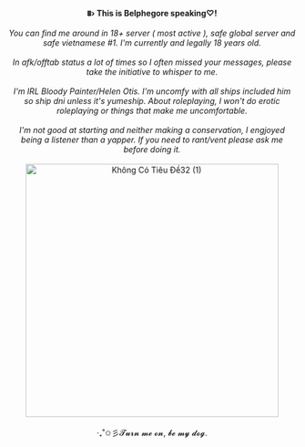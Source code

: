 <p align="center"><b> ⩩› This is Belphegore speaking♡!</b><br><br>
<i> You can find me around in 18+ server ( most active ), safe global server and safe vietnamese #1. I'm currently and legally 18 years old.</i><br><br>
<i> In afk/offtab status a lot of times so I often missed your messages, please take the initiative to whisper to me. </i><br><br>
<i> I'm IRL Bloody Painter/Helen Otis. I'm uncomfy with all ships included him so ship dni unless it's yumeship. About roleplaying, I won't do erotic roleplaying or things that make me uncomfortable.</i><br><br>
<i> I'm not good at starting and neither making a conservation, I engjoyed being a listener than a yapper. If you need to rant/vent please ask me before doing it. </i><br><br>
<img width="444" height="444" alt="Không Có Tiêu Đề32 (1)" src="https://github.com/user-attachments/assets/72c330b6-ce77-4957-a306-eb18d97123b1" /><br><br>
‧₊˚✩彡𝓣𝓾𝓻𝓷 𝓶𝓮 𝓸𝓷, 𝓫𝓮 𝓶𝔂 𝓭𝓸𝓰.
